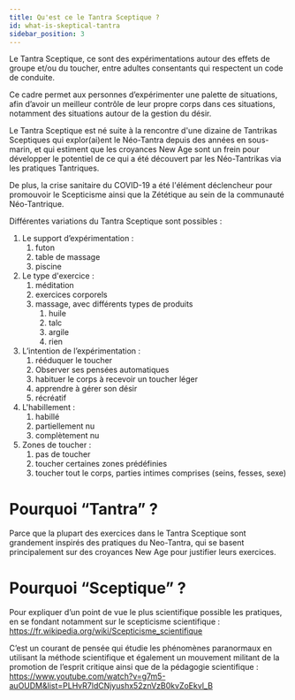 ```yaml
---
title: Qu'est ce le Tantra Sceptique ?
id: what-is-skeptical-tantra
sidebar_position: 3
---
```


Le Tantra Sceptique, ce sont des expérimentations autour des effets de groupe et/ou du toucher, entre adultes consentants qui respectent un code de conduite.

Ce cadre permet aux personnes d’expérimenter une palette de situations, afin d’avoir un meilleur contrôle de leur propre corps dans ces situations, notamment des situations autour de la gestion du désir.

Le Tantra Sceptique est né suite à la rencontre d'une dizaine de Tantrikas Sceptiques qui explor(ai)ent le Néo-Tantra depuis des années en sous-marin, et qui estiment que les croyances New Age sont un frein pour développer le potentiel de ce qui a été découvert par les Néo-Tantrikas via les pratiques Tantriques.

De plus, la crise sanitaire du COVID-19 a été l'élément déclencheur pour promouvoir le Scepticisme ainsi que la Zététique au sein de la communauté Néo-Tantrique.

Différentes variations du Tantra Sceptique sont possibles :

1. Le support d’expérimentation :
    1. futon
    1. table de massage
    1. piscine
1. Le type d'exercice :
    1. méditation
    1. exercices corporels
    1. massage, avec différents types de produits
        1. huile
        1. talc
        1. argile
        1. rien
1. L’intention de l’expérimentation :
    1. rééduquer le toucher
    1. Observer ses pensées automatiques
    1. habituer le corps à recevoir un toucher léger
    1. apprendre à gérer son désir
    1. récréatif
1. L'habillement :
    1. habillé
    1. partiellement nu
    1. complètement nu
1. Zones de toucher :
    1. pas de toucher
    1. toucher certaines zones prédéfinies
    1. toucher tout le corps, parties intimes comprises (seins, fesses, sexe)

# Pourquoi “Tantra” ?

Parce que la plupart des exercices dans le Tantra Sceptique sont grandement inspirés des pratiques du Neo-Tantra, qui se basent principalement sur des croyances New Age pour justifier leurs exercices.

# Pourquoi “Sceptique” ?

Pour expliquer d’un point de vue le plus scientifique possible les pratiques, en se fondant notamment sur le scepticisme scientifique : https://fr.wikipedia.org/wiki/Scepticisme_scientifique 

C’est un courant de pensée qui étudie les phénomènes paranormaux en utilisant la méthode scientifique et également un mouvement militant de la promotion de l’esprit critique ainsi que de la pédagogie scientifique : https://www.youtube.com/watch?v=g7m5-auOUDM&list=PLHvR7ldCNjyushx52znVzB0kvZoEkvl_B 
